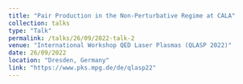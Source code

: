 ```yaml
---
title: "Pair Production in the Non-Perturbative Regime at CALA"
collection: talks
type: "Talk"
permalink: /talks/26/09/2022-talk-2
venue: "International Workshop QED Laser Plasmas (QLASP 2022)"
date: 26/09/2022
location: "Dresden, Germany"
link: "https://www.pks.mpg.de/de/qlasp22"
---
```

